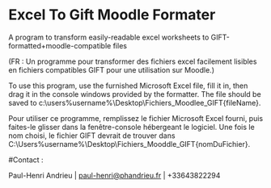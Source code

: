 # Excel To Gift Moodle Formater

A program to transform easily-readable excel worksheets to GIFT-formatted+moodle-compatible files

(FR : Un programme pour transformer des fichiers excel facilement lisibles en fichiers compatibles GIFT pour une utilisation sur Moodle.)

To use this program, use the furnished Microsoft Excel file, fill it in, then drag it in the console windows provided by the formatter. The file should be saved to c:\users\%username%\Desktop\Fichiers_Moodlee_GIFT\{fileName}. 

Pour utiliser ce programme, remplissez le fichier Microsoft Excel fourni, puis faites-le glisser dans la fenêtre-console hébergeant le logiciel. Une fois le nom choisi, le fichier GIFT devrait de trouver dans C:\Users\%username%\Desktop\Fichiers_Mooddle_GIFT\{nomDuFichier}.

#Contact : 

Paul-Henri Andrieu | paul-henri@phandrieu.fr | +33643822294
